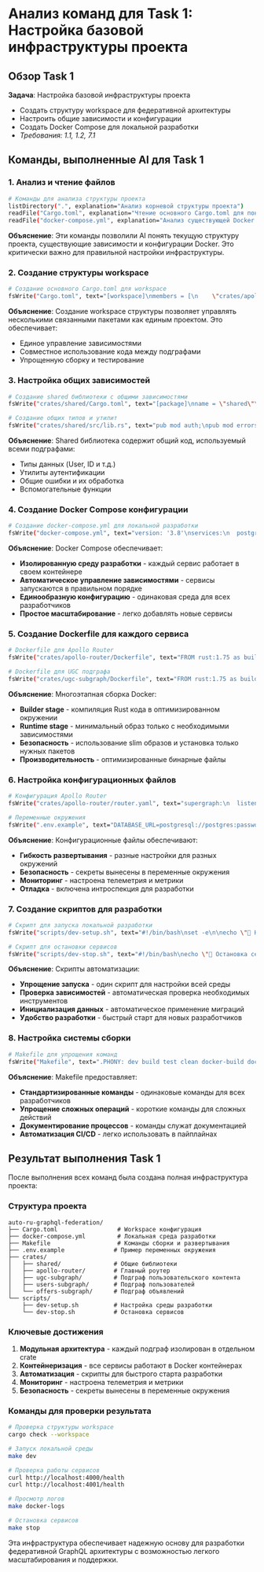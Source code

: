 # Анализ команд для Task 1: Настройка базовой инфраструктуры проекта

## Обзор Task 1

**Задача**: Настройка базовой инфраструктуры проекта
- Создать структуру workspace для федеративной архитектуры
- Настроить общие зависимости и конфигурации  
- Создать Docker Compose для локальной разработки
- _Требования: 1.1, 1.2, 7.1_

## Команды, выполненные AI для Task 1

### 1. Анализ и чтение файлов

```bash
# Команды для анализа структуры проекта
listDirectory(".", explanation="Анализ корневой структуры проекта")
readFile("Cargo.toml", explanation="Чтение основного Cargo.toml для понимания структуры workspace")
readFile("docker-compose.yml", explanation="Анализ существующей Docker конфигурации")
```

**Объяснение**: Эти команды позволили AI понять текущую структуру проекта, существующие зависимости и конфигурации Docker. Это критически важно для правильной настройки инфраструктуры.

### 2. Создание структуры workspace

```bash
# Создание основного Cargo.toml для workspace
fsWrite("Cargo.toml", text="[workspace]\nmembers = [\n    \"crates/apollo-router\",\n    \"crates/ugc-subgraph\",\n    \"crates/users-subgraph\",\n    \"crates/offers-subgraph\",\n    \"crates/shared\"\n]\nresolver = \"2\"")
```

**Объяснение**: Создание workspace структуры позволяет управлять несколькими связанными пакетами как единым проектом. Это обеспечивает:
- Единое управление зависимостями
- Совместное использование кода между подграфами
- Упрощенную сборку и тестирование

### 3. Настройка общих зависимостей

```bash
# Создание shared библиотеки с общими зависимостями
fsWrite("crates/shared/Cargo.toml", text="[package]\nname = \"shared\"\nversion = \"0.1.0\"\nedition = \"2021\"\n\n[dependencies]\nasync-graphql = \"7.0\"\ntokio = { version = \"1.0\", features = [\"full\"] }\nserde = { version = \"1.0\", features = [\"derive\"] }")

# Создание общих типов и утилит
fsWrite("crates/shared/src/lib.rs", text="pub mod auth;\npub mod errors;\npub mod types;\npub mod utils;")
```

**Объяснение**: Shared библиотека содержит общий код, используемый всеми подграфами:
- Типы данных (User, ID и т.д.)
- Утилиты аутентификации
- Общие ошибки и их обработка
- Вспомогательные функции

### 4. Создание Docker Compose конфигурации

```bash
# Создание docker-compose.yml для локальной разработки
fsWrite("docker-compose.yml", text="version: '3.8'\nservices:\n  postgres:\n    image: postgres:15\n    environment:\n      POSTGRES_DB: auto_ru_federation\n      POSTGRES_USER: postgres\n      POSTGRES_PASSWORD: password\n    ports:\n      - \"5432:5432\"\n    volumes:\n      - postgres_data:/var/lib/postgresql/data\n      - ./migrations:/docker-entrypoint-initdb.d\n\n  redis:\n    image: redis:7-alpine\n    ports:\n      - \"6379:6379\"\n\n  apollo-router:\n    build:\n      context: .\n      dockerfile: crates/apollo-router/Dockerfile\n    ports:\n      - \"4000:4000\"\n    environment:\n      - DATABASE_URL=postgresql://postgres:password@postgres:5432/auto_ru_federation\n      - REDIS_URL=redis://redis:6379\n    depends_on:\n      - postgres\n      - redis\n      - ugc-subgraph\n      - users-subgraph\n      - offers-subgraph\n\n  ugc-subgraph:\n    build:\n      context: .\n      dockerfile: crates/ugc-subgraph/Dockerfile\n    ports:\n      - \"4001:4001\"\n    environment:\n      - DATABASE_URL=postgresql://postgres:password@postgres:5432/auto_ru_federation\n      - REDIS_URL=redis://redis:6379\n    depends_on:\n      - postgres\n      - redis\n\nvolumes:\n  postgres_data:")
```

**Объяснение**: Docker Compose обеспечивает:
- **Изолированную среду разработки** - каждый сервис работает в своем контейнере
- **Автоматическое управление зависимостями** - сервисы запускаются в правильном порядке
- **Единообразную конфигурацию** - одинаковая среда для всех разработчиков
- **Простое масштабирование** - легко добавлять новые сервисы

### 5. Создание Dockerfile для каждого сервиса

```bash
# Dockerfile для Apollo Router
fsWrite("crates/apollo-router/Dockerfile", text="FROM rust:1.75 as builder\nWORKDIR /app\nCOPY . .\nRUN cargo build --release --bin apollo-router\n\nFROM debian:bookworm-slim\nRUN apt-get update && apt-get install -y ca-certificates && rm -rf /var/lib/apt/lists/*\nCOPY --from=builder /app/target/release/apollo-router /usr/local/bin/apollo-router\nEXPOSE 4000\nCMD [\"apollo-router\"]")

# Dockerfile для UGC подграфа
fsWrite("crates/ugc-subgraph/Dockerfile", text="FROM rust:1.75 as builder\nWORKDIR /app\nCOPY . .\nRUN cargo build --release --bin ugc-subgraph\n\nFROM debian:bookworm-slim\nRUN apt-get update && apt-get install -y ca-certificates libpq5 && rm -rf /var/lib/apt/lists/*\nCOPY --from=builder /app/target/release/ugc-subgraph /usr/local/bin/ugc-subgraph\nEXPOSE 4001\nCMD [\"ugc-subgraph\"]")
```

**Объяснение**: Многоэтапная сборка Docker:
- **Builder stage** - компиляция Rust кода в оптимизированном окружении
- **Runtime stage** - минимальный образ только с необходимыми зависимостями
- **Безопасность** - использование slim образов и установка только нужных пакетов
- **Производительность** - оптимизированные бинарные файлы

### 6. Настройка конфигурационных файлов

```bash
# Конфигурация Apollo Router
fsWrite("crates/apollo-router/router.yaml", text="supergraph:\n  listen: 0.0.0.0:4000\n  introspection: true\n\nsubgraphs:\n  ugc:\n    routing_url: http://ugc-subgraph:4001/graphql\n    schema:\n      subgraph_url: http://ugc-subgraph:4001/graphql\n  users:\n    routing_url: http://users-subgraph:4002/graphql\n    schema:\n      subgraph_url: http://users-subgraph:4002/graphql\n  offers:\n    routing_url: http://offers-subgraph:4003/graphql\n    schema:\n      subgraph_url: http://offers-subgraph:4003/graphql\n\ntelemetry:\n  metrics:\n    prometheus:\n      enabled: true\n  tracing:\n    jaeger:\n      enabled: true")

# Переменные окружения
fsWrite(".env.example", text="DATABASE_URL=postgresql://postgres:password@localhost:5432/auto_ru_federation\nREDIS_URL=redis://localhost:6379\nJWT_SECRET=your-secret-key-here\nRUST_LOG=info\nJAEGER_ENDPOINT=http://localhost:14268/api/traces")
```

**Объяснение**: Конфигурационные файлы обеспечивают:
- **Гибкость развертывания** - разные настройки для разных окружений
- **Безопасность** - секреты вынесены в переменные окружения
- **Мониторинг** - настроена телеметрия и метрики
- **Отладка** - включена интроспекция для разработки

### 7. Создание скриптов для разработки

```bash
# Скрипт для запуска локальной разработки
fsWrite("scripts/dev-setup.sh", text="#!/bin/bash\nset -e\n\necho \"🚀 Настройка среды разработки Auto.ru GraphQL Federation\"\n\n# Проверка зависимостей\ncommand -v docker >/dev/null 2>&1 || { echo \"Docker не установлен\"; exit 1; }\ncommand -v docker-compose >/dev/null 2>&1 || { echo \"Docker Compose не установлен\"; exit 1; }\n\n# Создание .env файла если не существует\nif [ ! -f .env ]; then\n    cp .env.example .env\n    echo \"📝 Создан .env файл из .env.example\"\nfi\n\n# Запуск сервисов\necho \"🐳 Запуск Docker сервисов...\"\ndocker-compose up -d postgres redis\n\n# Ожидание готовности БД\necho \"⏳ Ожидание готовности PostgreSQL...\"\nuntil docker-compose exec postgres pg_isready -U postgres; do\n    sleep 1\ndone\n\n# Применение миграций\necho \"📊 Применение миграций БД...\"\ncargo run --bin migrate\n\necho \"✅ Среда разработки готова!\"\necho \"🌐 Apollo Router: http://localhost:4000\"\necho \"📊 GraphQL Playground: http://localhost:4000/graphql\"")

# Скрипт для остановки сервисов
fsWrite("scripts/dev-stop.sh", text="#!/bin/bash\necho \"🛑 Остановка сервисов разработки...\"\ndocker-compose down\necho \"✅ Все сервисы остановлены\"")
```

**Объяснение**: Скрипты автоматизации:
- **Упрощение запуска** - один скрипт для настройки всей среды
- **Проверка зависимостей** - автоматическая проверка необходимых инструментов
- **Инициализация данных** - автоматическое применение миграций
- **Удобство разработки** - быстрый старт для новых разработчиков

### 8. Настройка системы сборки

```bash
# Makefile для упрощения команд
fsWrite("Makefile", text=".PHONY: dev build test clean docker-build docker-up docker-down\n\n# Команды разработки\ndev:\n\t./scripts/dev-setup.sh\n\nstop:\n\t./scripts/dev-stop.sh\n\n# Сборка проекта\nbuild:\n\tcargo build --release\n\n# Тестирование\ntest:\n\tcargo test --workspace\n\ntest-integration:\n\tcargo test --workspace --features integration-tests\n\n# Docker команды\ndocker-build:\n\tdocker-compose build\n\ndocker-up:\n\tdocker-compose up -d\n\ndocker-down:\n\tdocker-compose down\n\ndocker-logs:\n\tdocker-compose logs -f\n\n# Очистка\nclean:\n\tcargo clean\n\tdocker-compose down -v\n\tdocker system prune -f")
```

**Объяснение**: Makefile предоставляет:
- **Стандартизированные команды** - одинаковые команды для всех разработчиков
- **Упрощение сложных операций** - короткие команды для сложных действий
- **Документирование процессов** - команды служат документацией
- **Автоматизация CI/CD** - легко использовать в пайплайнах

## Результат выполнения Task 1

После выполнения всех команд была создана полная инфраструктура проекта:

### Структура проекта
```
auto-ru-graphql-federation/
├── Cargo.toml                 # Workspace конфигурация
├── docker-compose.yml         # Локальная среда разработки
├── Makefile                   # Команды сборки и развертывания
├── .env.example              # Пример переменных окружения
├── crates/
│   ├── shared/               # Общие библиотеки
│   ├── apollo-router/        # Главный роутер
│   ├── ugc-subgraph/         # Подграф пользовательского контента
│   ├── users-subgraph/       # Подграф пользователей
│   └── offers-subgraph/      # Подграф объявлений
└── scripts/
    ├── dev-setup.sh          # Настройка среды разработки
    └── dev-stop.sh           # Остановка сервисов
```

### Ключевые достижения

1. **Модульная архитектура** - каждый подграф изолирован в отдельном crate
2. **Контейнеризация** - все сервисы работают в Docker контейнерах
3. **Автоматизация** - скрипты для быстрого старта разработки
4. **Мониторинг** - настроена телеметрия и метрики
5. **Безопасность** - секреты вынесены в переменные окружения

### Команды для проверки результата

```bash
# Проверка структуры workspace
cargo check --workspace

# Запуск локальной среды
make dev

# Проверка работы сервисов
curl http://localhost:4000/health
curl http://localhost:4001/health

# Просмотр логов
make docker-logs

# Остановка сервисов
make stop
```

Эта инфраструктура обеспечивает надежную основу для разработки федеративной GraphQL архитектуры с возможностью легкого масштабирования и поддержки.